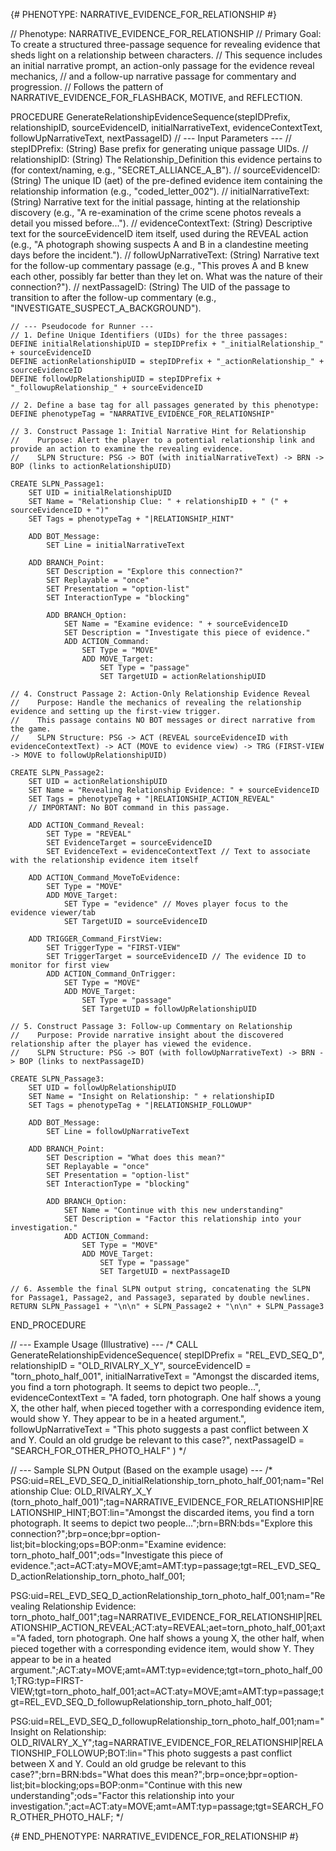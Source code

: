 {# PHENOTYPE: NARRATIVE_EVIDENCE_FOR_RELATIONSHIP #}

// Phenotype: NARRATIVE_EVIDENCE_FOR_RELATIONSHIP
// Primary Goal: To create a structured three-passage sequence for revealing evidence that sheds light on a relationship between characters.
// This sequence includes an initial narrative prompt, an action-only passage for the evidence reveal mechanics, 
// and a follow-up narrative passage for commentary and progression.
// Follows the pattern of NARRATIVE_EVIDENCE_FOR_FLASHBACK, MOTIVE, and REFLECTION.

PROCEDURE GenerateRelationshipEvidenceSequence(stepIDPrefix, relationshipID, sourceEvidenceID, initialNarrativeText, evidenceContextText, followUpNarrativeText, nextPassageID)
    // --- Input Parameters ---
    // stepIDPrefix: (String) Base prefix for generating unique passage UIDs.
    // relationshipID: (String) The Relationship_Definition this evidence pertains to (for context/naming, e.g., "SECRET_ALLIANCE_A_B").
    // sourceEvidenceID: (String) The unique ID (aet) of the pre-defined evidence item containing the relationship information (e.g., "coded_letter_002").
    // initialNarrativeText: (String) Narrative text for the initial passage, hinting at the relationship discovery (e.g., "A re-examination of the crime scene photos reveals a detail you missed before...").
    // evidenceContextText: (String) Descriptive text for the sourceEvidenceID item itself, used during the REVEAL action (e.g., "A photograph showing suspects A and B in a clandestine meeting days before the incident.").
    // followUpNarrativeText: (String) Narrative text for the follow-up commentary passage (e.g., "This proves A and B knew each other, possibly far better than they let on. What was the nature of their connection?").
    // nextPassageID: (String) The UID of the passage to transition to after the follow-up commentary (e.g., "INVESTIGATE_SUSPECT_A_BACKGROUND").

    // --- Pseudocode for Runner ---
    // 1. Define Unique Identifiers (UIDs) for the three passages:
    DEFINE initialRelationshipUID = stepIDPrefix + "_initialRelationship_" + sourceEvidenceID
    DEFINE actionRelationshipUID = stepIDPrefix + "_actionRelationship_" + sourceEvidenceID
    DEFINE followUpRelationshipUID = stepIDPrefix + "_followupRelationship_" + sourceEvidenceID

    // 2. Define a base tag for all passages generated by this phenotype:
    DEFINE phenotypeTag = "NARRATIVE_EVIDENCE_FOR_RELATIONSHIP"

    // 3. Construct Passage 1: Initial Narrative Hint for Relationship
    //    Purpose: Alert the player to a potential relationship link and provide an action to examine the revealing evidence.
    //    SLPN Structure: PSG -> BOT (with initialNarrativeText) -> BRN -> BOP (links to actionRelationshipUID)
    
    CREATE SLPN_Passage1:
        SET UID = initialRelationshipUID
        SET Name = "Relationship Clue: " + relationshipID + " (" + sourceEvidenceID + ")"
        SET Tags = phenotypeTag + "|RELATIONSHIP_HINT"
        
        ADD BOT_Message:
            SET Line = initialNarrativeText
        
        ADD BRANCH_Point:
            SET Description = "Explore this connection?"
            SET Replayable = "once"
            SET Presentation = "option-list"
            SET InteractionType = "blocking"
            
            ADD BRANCH_Option:
                SET Name = "Examine evidence: " + sourceEvidenceID
                SET Description = "Investigate this piece of evidence."
                ADD ACTION_Command:
                    SET Type = "MOVE"
                    ADD MOVE_Target:
                        SET Type = "passage"
                        SET TargetUID = actionRelationshipUID
    
    // 4. Construct Passage 2: Action-Only Relationship Evidence Reveal
    //    Purpose: Handle the mechanics of revealing the relationship evidence and setting up the first-view trigger.
    //    This passage contains NO BOT messages or direct narrative from the game.
    //    SLPN Structure: PSG -> ACT (REVEAL sourceEvidenceID with evidenceContextText) -> ACT (MOVE to evidence view) -> TRG (FIRST-VIEW -> MOVE to followUpRelationshipUID)

    CREATE SLPN_Passage2:
        SET UID = actionRelationshipUID
        SET Name = "Revealing Relationship Evidence: " + sourceEvidenceID
        SET Tags = phenotypeTag + "|RELATIONSHIP_ACTION_REVEAL"
        // IMPORTANT: No BOT command in this passage.
        
        ADD ACTION_Command_Reveal:
            SET Type = "REVEAL"
            SET EvidenceTarget = sourceEvidenceID
            SET EvidenceText = evidenceContextText // Text to associate with the relationship evidence item itself
        
        ADD ACTION_Command_MoveToEvidence:
            SET Type = "MOVE"
            ADD MOVE_Target:
                SET Type = "evidence" // Moves player focus to the evidence viewer/tab
                SET TargetUID = sourceEvidenceID
        
        ADD TRIGGER_Command_FirstView:
            SET TriggerType = "FIRST-VIEW"
            SET TriggerTarget = sourceEvidenceID // The evidence ID to monitor for first view
            ADD ACTION_Command_OnTrigger:
                SET Type = "MOVE"
                ADD MOVE_Target:
                    SET Type = "passage"
                    SET TargetUID = followUpRelationshipUID

    // 5. Construct Passage 3: Follow-up Commentary on Relationship
    //    Purpose: Provide narrative insight about the discovered relationship after the player has viewed the evidence.
    //    SLPN Structure: PSG -> BOT (with followUpNarrativeText) -> BRN -> BOP (links to nextPassageID)

    CREATE SLPN_Passage3:
        SET UID = followUpRelationshipUID
        SET Name = "Insight on Relationship: " + relationshipID
        SET Tags = phenotypeTag + "|RELATIONSHIP_FOLLOWUP"
        
        ADD BOT_Message:
            SET Line = followUpNarrativeText
        
        ADD BRANCH_Point:
            SET Description = "What does this mean?"
            SET Replayable = "once"
            SET Presentation = "option-list"
            SET InteractionType = "blocking"
            
            ADD BRANCH_Option:
                SET Name = "Continue with this new understanding"
                SET Description = "Factor this relationship into your investigation."
                ADD ACTION_Command:
                    SET Type = "MOVE"
                    ADD MOVE_Target:
                        SET Type = "passage"
                        SET TargetUID = nextPassageID
                        
    // 6. Assemble the final SLPN output string, concatenating the SLPN for Passage1, Passage2, and Passage3, separated by double newlines.
    RETURN SLPN_Passage1 + "\n\n" + SLPN_Passage2 + "\n\n" + SLPN_Passage3
END_PROCEDURE


// --- Example Usage (Illustrative) ---
/*
CALL GenerateRelationshipEvidenceSequence(
    stepIDPrefix = "REL_EVD_SEQ_D",
    relationshipID = "OLD_RIVALRY_X_Y",
    sourceEvidenceID = "torn_photo_half_001",
    initialNarrativeText = "Amongst the discarded items, you find a torn photograph. It seems to depict two people...",
    evidenceContextText = "A faded, torn photograph. One half shows a young X, the other half, when pieced together with a corresponding evidence item, would show Y. They appear to be in a heated argument.",
    followUpNarrativeText = "This photo suggests a past conflict between X and Y. Could an old grudge be relevant to this case?",
    nextPassageID = "SEARCH_FOR_OTHER_PHOTO_HALF"
)
*/

// --- Sample SLPN Output (Based on the example usage) ---
/*
PSG:uid=REL_EVD_SEQ_D_initialRelationship_torn_photo_half_001;nam="Relationship Clue: OLD_RIVALRY_X_Y (torn_photo_half_001)";tag=NARRATIVE_EVIDENCE_FOR_RELATIONSHIP|RELATIONSHIP_HINT;BOT:lin="Amongst the discarded items, you find a torn photograph. It seems to depict two people...";brn=BRN:bds="Explore this connection?";brp=once;bpr=option-list;bit=blocking;ops=BOP:onm="Examine evidence: torn_photo_half_001";ods="Investigate this piece of evidence.";act=ACT:aty=MOVE;amt=AMT:typ=passage;tgt=REL_EVD_SEQ_D_actionRelationship_torn_photo_half_001;

PSG:uid=REL_EVD_SEQ_D_actionRelationship_torn_photo_half_001;nam="Revealing Relationship Evidence: torn_photo_half_001";tag=NARRATIVE_EVIDENCE_FOR_RELATIONSHIP|RELATIONSHIP_ACTION_REVEAL;ACT:aty=REVEAL;aet=torn_photo_half_001;axt="A faded, torn photograph. One half shows a young X, the other half, when pieced together with a corresponding evidence item, would show Y. They appear to be in a heated argument.";ACT:aty=MOVE;amt=AMT:typ=evidence;tgt=torn_photo_half_001;TRG:typ=FIRST-VIEW;tgt=torn_photo_half_001;act=ACT:aty=MOVE;amt=AMT:typ=passage;tgt=REL_EVD_SEQ_D_followupRelationship_torn_photo_half_001;

PSG:uid=REL_EVD_SEQ_D_followupRelationship_torn_photo_half_001;nam="Insight on Relationship: OLD_RIVALRY_X_Y";tag=NARRATIVE_EVIDENCE_FOR_RELATIONSHIP|RELATIONSHIP_FOLLOWUP;BOT:lin="This photo suggests a past conflict between X and Y. Could an old grudge be relevant to this case?";brn=BRN:bds="What does this mean?";brp=once;bpr=option-list;bit=blocking;ops=BOP:onm="Continue with this new understanding";ods="Factor this relationship into your investigation.";act=ACT:aty=MOVE;amt=AMT:typ=passage;tgt=SEARCH_FOR_OTHER_PHOTO_HALF;
*/

{# END_PHENOTYPE: NARRATIVE_EVIDENCE_FOR_RELATIONSHIP #}
